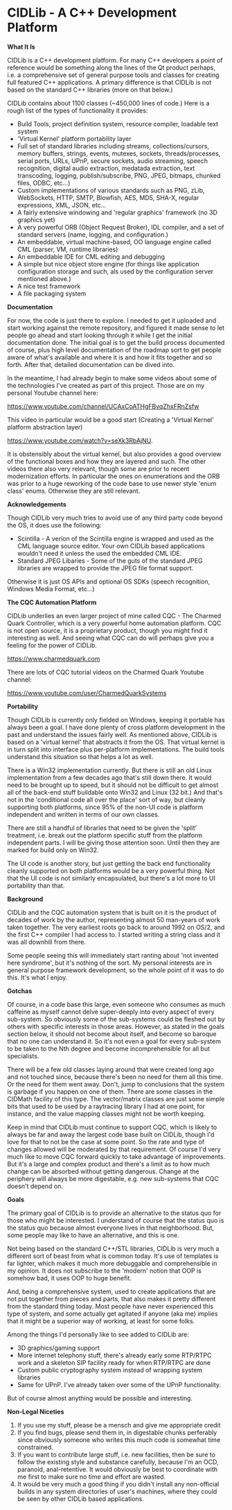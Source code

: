 #  CIDLib - A C++ Development Platform

**What It Is**

CIDLib is a C++ development platform. For many C++ developers a point of reference would be something along the lines of the Qt product perhaps, i.e. a comprehensive set of general purpose tools and classes for creating full featured C++ applications. A primary difference is that CIDLib is not based on the standard C++ libraries (more on that below.)

CIDLib contains about 1100 classes (~450,000 lines of code.) Here is a rough list of the types of functionality it provides:

- Build Tools, project definition system, resource compiler, loadable text system
- 'Virtual Kernel' platform portability layer
- Full set of standard libraries including streams, collections/cursors, memory buffers, strings, events, mutexes, sockets, threads/processes, serial ports, URLs, UPnP, secure sockets, audio streaming, speech recognition, digital audio extraction, medatada extraction, text transcoding, logging, publish/subscribe, PNG, JPEG, bitmaps, chunked files, ODBC, etc...)
- Custom implementations of various standards such as PNG, zLib, WebSockets, HTTP, SMTP, Blowfish, AES, MD5, SHA-X, regular expressions, XML, JSON, etc...
- A fairly extensive windowing and 'regular graphics' framework (no 3D graphics yet)
- A very powerful ORB (Object Request Broker), IDL compiler, and a set of standard servers (name, logging, and configuration.)
- An embeddable, virtual machine-based, OO language engine called CML (parser, VM, runtime libraries)
- An embeddable IDE for CML editing and debugging
- A simple but nice object store engine (for things like application configuration storage and such, als used by the configuration server mentioned above.)
- A nice test framework
- A file packaging system


**Documentation**

For now, the code is just there to explore. I needed to get it uploaded and start working against the remote repository, and figured it made sense to let people go ahead and start looking through it while I get the initial documentation done. The initial goal is to get the build process documented of course, plus high level documentation of the roadmap sort to get people aware of what's available and where it is and how it fits together and so forth. After that, detailed documentation can be dived into.

In the meantime, I had already begin to make some videos about some of the technologies I've created as part of this project. Those are on my personal Youtube channel here:

https://www.youtube.com/channel/UCAxCoATHgFBvqZhxFRnZsfw

This video in particular would be a good start (Creating a 'Virtual Kernel' platform abstraction layer)

https://www.youtube.com/watch?v=seXk3RbAjNU.

It is obstensibly about the virtual kernel, but also provides a good overview of the functional boxes and how they are layered and such. The other videos there also very relevant, though some are prior to recent modernization efforts. In particular the ones on enumerations and the ORB was prior to a huge reworking of the code base to use newer style 'enum class' enums. Otherwise they are still relevant.


**Acknowledgements**

Though CIDLib very much tries to avoid use of any third party code beyond the OS, it does use the following:

- Scintilla - A verion of the Scintilla engine is wrapped and used as the CML language source editor. Your own CIDLib based applications wouldn't need it unless the used the embedded CML IDE.
- Standard JPEG Libaries - Some of the guts of the standard JPEG libraries are wrapped to provide the JPEG file format support.

Otherwise it is just OS APIs and optional OS SDKs (speech recognition, Windows Media Format, etc...)


**The CQC Automation Platform**

CIDLib underlies an even larger project of mine called CQC - The Charmed Quark Controller, which is a very powerful home automation platform. CQC is not open source, it is a proprietary product, though you might find it interesting as well. And seeing what CQC can do will perhaps give you a feeling for the power of CIDLib.

https://www.charmedquark.com

There are lots of CQC tutorial videos on the Charmed Quark Youtube channel:

https://www.youtube.com/user/CharmedQuarkSystems


**Portability**

Though CIDLib is currently only fielded on Windows, keeping it portable has always been a goal. I have done plenty of cross platform development in the past and understand the issues fairly well. As mentioned above, CIDLib is based on a 'virtual kernel' that abstracts it from the OS. That virtual kernel is in turn split into interface plus per-platform implementations. The build tools understand this situation so that helps a lot as well.

There is a Win32 implementation currently. But there is still an old Linux implementation from a few decades ago that's still down there. It would need to be brought up to speed, but it should not be difficult to get almost all of the back-end stuff buildable onto Win32 and Linux (32 bit.) And that's not in the 'conditional code all over the place' sort of way, but cleanly supporting both platforms, since 95% of the non-UI code is platform independent and written in terms of our own classes.

There are still a handful of libraries that need to be given the 'split' treatment, i.e. break out the platform specific stuff from the platform independent parts. I will be giving those attention soon. Until then they are marked for build only on Win32.

The UI code is another story, but just getting the back end functionality cleanly supported on both platforms would be a very powerful thing. Not that the UI code is not similarly encapsulated, but there's a lot more to UI portability than that.


**Background**

CIDLib and the CQC automation system that is built on it is the product of decades of work by the author, representing almost 50 man-years of work taken together. The very earliest roots go back to around 1992 on OS/2, and the first C++ compiler I had access to. I started writing a string class and it was all downhill from there.

Some people seeing this will immediately start ranting about 'not invented here syndrome', but it's nothing of the sort. My personal interests are in general purpose framework development, so the whole point of it was to do this. It's what I enjoy.


**Gotchas**

Of course, in a code base this large, even someone who consumes as much caffeine as myself cannot delve super-deeply into every aspect of every sub-system. So obviously some of the sub-systems could be fleshed out by others with specific interests in those areas. However, as stated in the goals section below, it should not become about itself, and become so baroque that no one can understand it. So it's not even a goal for every sub-system to be taken to the Nth degree and become incomprehensible for all but specialists.

There will be a few old classes laying around that were created long ago and not touched since, because there's been no need for them all this time. Or the need for them went away. Don't, jump to conclusions that the system is garbage if you happen on one of them. There are some classes in the CIDMath facility of this type. The vector/matrix classes are just some simple bits that used to be used by a raytracing library I had at one point, for instance, and the value mapping classes might not be worth keeping.

Keep in mind that CIDLib must continue to support CQC, which is likely to always be far and away the largest code base built on CIDLib, though I'd love for that to not be the case at some point. So the rate and type of changes allowed will be moderated by that requirement. Of course I'd very much like to move CQC forward quickly to take advantage of improvements. But it's a large and complex product and there's a limit as to how much change can be absorbed without getting dangerous. Change at the periphery will always be more digestable, e.g. new sub-systems that CQC doesn't depend on.


**Goals**

The primary goal of CIDLib is to provide an alternative to the status quo for those who might be interested. I understand of course that the status quo is the status quo because almost everyone lives in that neighborhood. But, some people may like to have an alternative, and this is one.

Not being based on the standard C++/STL libraries, CIDLib is very much a different sort of beast from what is common today. It's use of templates is far lighter, which makes it much more debuggable and comprehensible in my opinion. It does not subscribe to the 'modern' notion that OOP is somehow bad, it uses OOP to huge benefit.

And, being a comprehensive system, used to create applications that are not put together from pieces and parts, that also makes it pretty different from the standard thing today. Most people have never experienced this type of system, and some actually get agitated if anyone (aka me) implies that it might be a superior way of working, at least for some folks.

Among the things I'd personally like to see added to CIDLib are:

- 3D graphics/gaming support
- More internet telephony stuff, there's already early some RTP/RTPC work and a skeleton SIP facility ready for when RTP/RTPC are done
- Custom public cryptography system instead of wrapping system libraries
- Same for UPnP. I've already taken over some of the UPnP functionality.

But of course almost anything would be possible and interesting.


**Non-Legal Niceties**

1. If you use my stuff, please be a mensch and give me appropriate credit
2. If you find bugs, please send them in, in digestable chunks perferably since obviously someone who writes this much code is somewhat time constrained.
4. If you want to contribute large stuff, i.e. new facilities, then be sure to follow the existing style and substance carefully, because I'm an OCD, paranoid, anal-retentive. It would obviously be best to coordinate with me first to make sure no time and effort are wasted.
5. It would be very much a good thing if you didn't install any non-official builds in any system directories of user's machines, where they could be seen by other CIDLib based applications.
